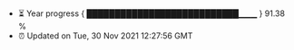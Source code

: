 - ⏳ Year progress { ███████████████████████████▁▁▁ } 91.38 %
- ⏰ Updated on Tue, 30 Nov 2021 12:27:56 GMT

